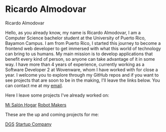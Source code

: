 # Ricardo Almodovar
Ricardo Almodovar

Hello, as you already know, my name is Ricardo Almodovar, I am a Computer Science bachelor student at the University of Puerto Rico, Bayamon Campus. I am from Puerto Rico, I started this journey to become a frontend web developer to get immersed with what this world of technology can bring to us humans. My main mission is to develop applications that benefit every kind of person, so anyone can take advantage of it in some way. I have more than 4 years of experience, currently working as a Software Developer 2 at Wovenware, whom I have worked with for close a year. I welcome you to explore through my GitHub repos and if you want to see projects that are soon to be in the making, I'll leave the links below. You can contact me at my [email](ralmodovardev@gmail.com).

Here I leave some projects I've already worked on:

[Mi Salón Hogar](https://misalonhogar.com)
[Robot Makers](https://robotmakerspr.com/index.html)

These are the up and coming projects for me:

[DGS](ralmodovar24.github.io/dgs-master)
[Startup Company](ralmodovar24.github.io/startup)
